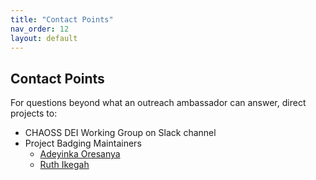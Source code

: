 ```yaml
---
title: "Contact Points"
nav_order: 12
layout: default
---
```


## Contact Points
For questions beyond what an outreach ambassador can answer, direct projects to:  
- CHAOSS DEI Working Group on Slack channel
- Project Badging Maintainers 
    - [Adeyinka Oresanya](https://www.linkedin.com/in/adeyinkaoresanya/)
    - [Ruth Ikegah](https://www.linkedin.com/in/ruth-ikegah)